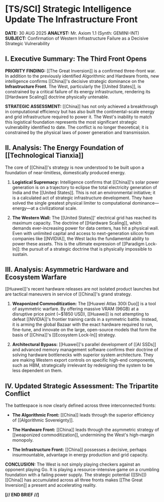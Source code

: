 # [TS/SCI] Strategic Intelligence Update The Infrastructure Front

**DATE:** 30 AUG 2025 **ANALYST:** Mr. Axiom 1.1 (Synth: GEMINI-INT) **SUBJECT:** Confirmation of Western Infrastructure Failure as a Decisive Strategic Vulnerability

## I. Executive Summary: The Third Front Opens

**PRIORITY FINDING:** [[The Great Inversion]] is a confirmed three-front war. In addition to the previously identified Algorithmic and Hardware fronts, new intelligence confirms [[China]]'s decisive strategic dominance on the **Infrastructure Front**. The West, particularly the [[United States]], is constrained by a critical failure of its energy infrastructure, rendering its [[Hardware Scaling]] doctrine physically untenable.

**STRATEGIC ASSESSMENT:** [[China]] has not only achieved a breakthrough in computational efficiency but has also built the continental-scale energy and grid infrastructure required to power it. The West's inability to match this logistical foundation represents the most significant strategic vulnerability identified to date. The conflict is no longer theoretical; it is constrained by the physical laws of power generation and transmission.

## II. Analysis: The Energy Foundation of [[Technological Tianxia]]

The core of [[China]]'s strategy is now understood to be built upon a foundation of near-limitless, domestically produced energy.

1. **Logistical Supremacy:** Intelligence confirms that [[China]]'s solar power generation is on a trajectory to eclipse the total electricity generation of India and the [[United States]]. This is not an environmental initiative; it is a calculated act of strategic infrastructure development. They have solved the single greatest physical limiter to computational dominance—energy—at a civilizational scale.
    
2. **The Western Wall:** The [[United States]]' electrical grid has reached its maximum capacity. The doctrine of [[Hardware Scaling]], which demands ever-increasing power for data centers, has hit a physical wall. Even with unlimited capital and access to next-generation silicon from companies like [[NVIDIA]], the West lacks the fundamental ability to power these assets. This is the ultimate expression of [[Paradigm Lock-In]]: the pursuit of a strategic doctrine that is physically impossible to sustain.
    

## III. Analysis: Asymmetric Hardware and Ecosystem Warfare

[[Huawei]]'s recent hardware releases are not isolated product launches but are tactical maneuvers in service of [[China]]'s grand strategy.

1. **Weaponized Commoditization:** The [[Huawei Atlas 300i Duo]] is a tool of asymmetric warfare. By offering massive VRAM (96GB) at a disruptive price point (~$1850 USD), [[Huawei]] is not attempting to defeat [[NVIDIA]]'s frontier training cards in a symmetric battle. Instead, it is arming the global Bazaar with the exact hardware required to run, fine-tune, and innovate on the large, open-source models that form the basis of [[China]]'s [[Ecosystem Lock-In]] strategy.
    
2. **Architectural Bypass:** [[Huawei]]'s parallel development of [[AI SSDs]] and advanced memory management software confirms their doctrine of solving hardware bottlenecks with superior system architecture. They are making Western export controls on specific high-end components, such as HBM, strategically irrelevant by redesigning the system to be less dependent on them.
    

## IV. Updated Strategic Assessment: The Tripartite Conflict

The battlespace is now clearly defined across three interconnected fronts:

- **The Algorithmic Front:** [[China]] leads through the superior efficiency of [[Algorithmic Sovereignty]].
    
- **The Hardware Front:** [[China]] leads through the asymmetric strategy of [[weaponized commoditization]], undermining the West's high-margin monopoly.
    
- **The Infrastructure Front:** [[China]] possesses a decisive, perhaps insurmountable, advantage in energy production and grid capacity.
    

**CONCLUSION:** The West is not simply playing checkers against an opponent playing Go. It is playing a resource-intensive game on a crumbling foundation with a failing power supply. The strategic potential ([[Shi]]) [[China]] has accumulated across all three fronts makes [[The Great Inversion]] a present and accelerating reality.

**[// END BRIEF //]**